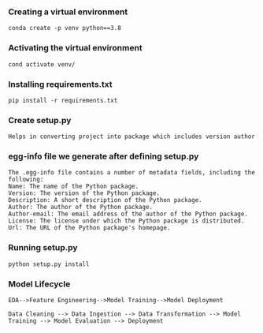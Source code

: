 ### Creating a virtual environment
```
conda create -p venv python==3.8
```
### Activating the virtual environment 
```
cond activate venv/
```
### Installing requirements.txt
```
pip install -r requirements.txt
```
### Create setup.py
```
Helps in converting project into package which includes version author
```
### egg-info file we generate after defining setup.py
```
The .egg-info file contains a number of metadata fields, including the following:
Name: The name of the Python package.
Version: The version of the Python package.
Description: A short description of the Python package.
Author: The author of the Python package.
Author-email: The email address of the author of the Python package.
License: The license under which the Python package is distributed.
Url: The URL of the Python package's homepage.
```
### Running setup.py
```
python setup.py install
```
### Model Lifecycle
```
EDA-->Feature Engineering-->Model Training-->Model Deployment
```
```
Data Cleaning --> Data Ingestion --> Data Transformation --> Model Training --> Model Evaluation --> Deployment
```
